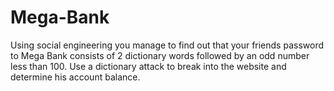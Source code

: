 # Mega-Bank

Using social engineering you manage to find out that your friends password to Mega Bank consists of 2 dictionary words followed by an odd number less than 100.  Use a dictionary attack to break into the website and determine his account balance.
